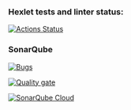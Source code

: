 ### Hexlet tests and linter status:
[![Actions Status](https://github.com/VitalRusinov/python-project-49/actions/workflows/hexlet-check.yml/badge.svg)](https://github.com/VitalRusinov/python-project-49/actions)

### SonarQube
[![Bugs](https://sonarcloud.io/api/project_badges/measure?project=VitalRusinov_python-project-49&metric=bugs)](https://sonarcloud.io/summary/new_code?id=VitalRusinov_python-project-49)

[![Quality gate](https://sonarcloud.io/api/project_badges/quality_gate?project=VitalRusinov_python-project-49)](https://sonarcloud.io/summary/new_code?id=VitalRusinov_python-project-49)

[![SonarQube Cloud](https://sonarcloud.io/images/project_badges/sonarcloud-highlight.svg)](https://sonarcloud.io/summary/new_code?id=VitalRusinov_python-project-49)